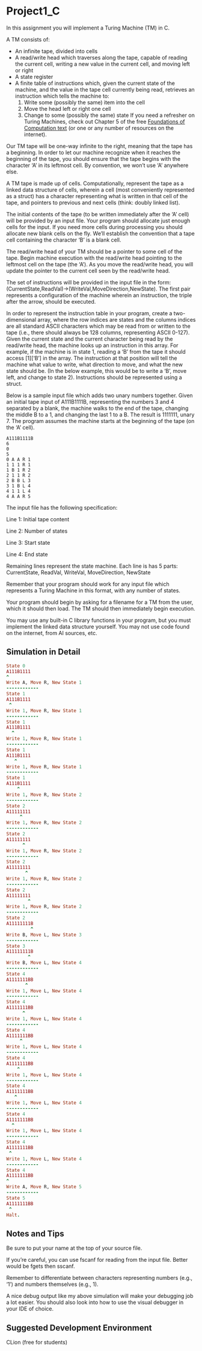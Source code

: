 # Project1_C
In this assignment you will implement a Turing Machine (TM) in C.

A TM consists of:

- An infinite tape, divided into cells
- A read/write head which traverses along the tape, capable of reading the current cell, writing a new value in the current cell, and moving left or right
- A state register
- A finite table of instructions which, given the current state of the machine, and the value in the tape cell currently being read, retrieves an instruction which tells the machine to:
   1. Write some (possibly the same) item into the cell
   2. Move the head left or right one cell
   3. Change to some (possibly the same) state
      If you need a refresher on Turing Machines, check out Chapter 5 of the free [Foundations of Computation text](https://math.hws.edu/FoundationsOfComputation/) (or one or any number of resources on the internet).

Our TM tape will be one-way infinite to the right, meaning that the tape has a beginning. In order to let our machine recognize when it reaches the beginning of the tape, you should ensure that the tape begins with the character ‘A’ in its leftmost cell. By convention, we won’t use ‘A’ anywhere else.

A TM tape is made up of cells. Computationally, represent the tape as a linked data structure of cells, wherein a cell (most conveniently represented as a struct) has a character representing what is written in that cell of the tape, and pointers to previous and next cells (think: doubly linked list).

The initial contents of the tape (to be written immediately after the ‘A’ cell) will be provided by an input file. Your program should allocate just enough cells for the input. If you need more cells during processing you should allocate new blank cells on the fly. We’ll establish the convention that a tape cell containing the character ‘B’ is a blank cell.

The read/write head of your TM should be a pointer to some cell of the tape. Begin machine execution with the read/write head pointing to the leftmost cell on the tape (the ‘A’). As you move the read/write head, you will update the pointer to the current cell seen by the read/write head.

The set of instructions will be provided in the input file in the form: (CurrentState,ReadVal)->(WriteVal,MoveDirection,NewState). The first pair represents a configuration of the machine wherein an instruction, the triple after the arrow, should be executed.

In order to represent the instruction table in your program, create a two-dimensional array, where the row indices are states and the columns indices are all standard ASCII characters which may be read from or written to the tape (i.e., there should always be 128 columns, representing ASCII 0-127). Given the current state and the current character being read by the read/write head, the machine looks up an instruction in this array. For example, if the machine is in state 1, reading a ‘B’ from the tape it should access [1][‘B’] in the array. The instruction at that position will tell the machine what value to write, what direction to move, and what the new state should be. (In the below example, this would be to write a ‘B’, move left, and change to state 2). Instructions should be represented using a struct.

Below is a sample input file which adds two unary numbers together. Given an initial tape input of A111B1111B, representing the numbers 3 and 4 separated by a blank, the machine walks to the end of the tape, changing the middle B to a 1, and changing the last 1 to a B. The result is 1111111, unary 7. The program assumes the machine starts at the beginning of the tape (on the ‘A’ cell).
```
A111B1111B
6
0
5
0 A A R 1
1 1 1 R 1
1 B 1 R 2
2 1 1 R 2
2 B B L 3
3 1 B L 4
4 1 1 L 4
4 A A R 5
```
The input file has the following specification:

Line 1: Initial tape content

Line 2: Number of states

Line 3: Start state

Line 4: End state

Remaining lines represent the state machine. Each line is has 5 parts:
CurrentState, ReadVal, WriteVal, MoveDirection, NewState

Remember that your program should work for any input file which represents a Turing Machine in this format, with any number of states.

Your program should begin by asking for a filename for a TM from the user, which it should then load. The TM should then immediately begin execution.

You may use any built-in C library functions in your program, but you must implement the linked data structure yourself. You may not use code found on the internet, from AI sources, etc.

## Simulation in Detail
```Ruby
State 0
A111B1111
^         
Write A, Move R, New State 1
------------
State 1
A111B1111
 ^         
Write 1, Move R, New State 1
------------
State 1
A111B1111
  ^
Write 1, Move R, New State 1
------------
State 1
A111B1111
   ^
Write 1, Move R, New State 1
------------
State 1
A111B1111
    ^
Write 1, Move R, New State 2
------------
State 2
A11111111
     ^
Write 1, Move R, New State 2
------------
State 2
A11111111
      ^
Write 1, Move R, New State 2
------------
State 2
A11111111
       ^
Write 1, Move R, New State 2
------------
State 2
A11111111
        ^
Write 1, Move R, New State 2
------------
State 2
A11111111B
         ^
Write B, Move L, New State 3
------------
State 3
A11111111B
        ^
Write B, Move L, New State 4
------------
State 4
A1111111BB
       ^
Write 1, Move L, New State 4
------------
State 4
A1111111BB
      ^
Write 1, Move L, New State 4
------------
State 4
A1111111BB
     ^
Write 1, Move L, New State 4
------------
State 4
A1111111BB
    ^
Write 1, Move L, New State 4
------------
State 4
A1111111BB
   ^
Write 1, Move L, New State 4
------------
State 4
A1111111BB
  ^
Write 1, Move L, New State 4
------------
State 4
A1111111BB
 ^
Write 1, Move L, New State 4
------------
State 4
A1111111BB
^
Write A, Move R, New State 5
------------
State 5
A1111111BB
 ^
Halt.
```
## Notes and Tips
Be sure to put your name at the top of your source file.

If you’re careful, you can use fscanf for reading from the input file. Better would be fgets then sscanf.

Remember to differentiate between characters representing numbers (e.g., ‘1’) and numbers themselves (e.g., 1).

A nice debug output like my above simulation will make your debugging job a lot easier. You should also look into how to use the visual debugger in your IDE of choice.
## Suggested Development Environment
CLion (free for students)
